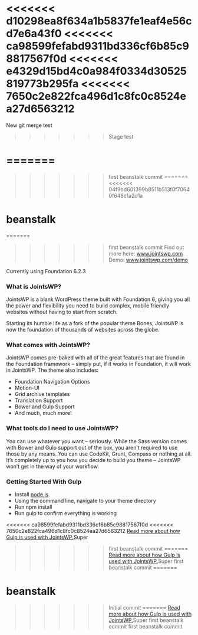 <<<<<<< d10298ea8f634a1b5837fe1eaf4e56cd7e6a43f0
<<<<<<< ca98599fefabd9311bd336cf6b85c98817567f0d
<<<<<<< e4329d15bd4c0a984f0334d30525819773b295fa
<<<<<<< 7650c2e822fca496d1c8fc0c8524ea27d6563212
=======
New git merge test
>>>>>>> Stage test

=======
=======
>>>>>>> first beanstalk commit
=======
<<<<<<< 04f9bd601399b8511b513f0f70640f648c1a2d1a
# beanstalk
=======
>>>>>>> first beanstalk commit
Find out more here: www.jointswp.com  
Demo: www.jointswp.com/demo

Currently using Foundation 6.2.3

### What is JointsWP?
JointsWP is a blank WordPress theme built with Foundation 6, giving you all the power and flexibility you need to build complex, mobile friendly websites without having to start from scratch.

Starting its humble life as a fork of the popular theme Bones, JointsWP is now the foundation of thousands of websites across the globe.

### What comes with JointsWP?
JointsWP comes pre-baked with all of the great features that are found in the Foundation framework – simply put, if it works in Foundation, it will work in JointsWP. The theme also includes:

- Foundation Navigation Options
- Motion-UI
- Grid archive templates
- Translation Support
- Bower and Gulp Support
- And much, much more!

### What tools do I need to use JointsWP?
You can use whatever you want – seriously. While the Sass version comes with Bower and Gulp support out of the box, you aren’t required to use those by any means. You can use CodeKit, Grunt, Compass or nothing at all. It’s completely up to you how you decide to build you theme – JointsWP won’t get in the way of your workflow.

### Getting Started With Gulp
- Install [node.js](https://nodejs.org).
- Using the command line, navigate to your theme directory
- Run npm install
- Run gulp to confirm everything is working

<<<<<<< ca98599fefabd9311bd336cf6b85c98817567f0d
<<<<<<< 7650c2e822fca496d1c8fc0c8524ea27d6563212
[Read more about how Gulp is used with JointsWP.](http://jointswp.com/docs/gulp/)Super
>>>>>>> first beanstalk commit
=======
[Read more about how Gulp is used with JointsWP.](http://jointswp.com/docs/gulp/)Super 
>>>>>>> first beanstalk commit
=======
# beanstalk
>>>>>>> Initial commit
=======
[Read more about how Gulp is used with JointsWP.](http://jointswp.com/docs/gulp/)Super 
>>>>>>> first beanstalk commit
>>>>>>> first beanstalk commit
